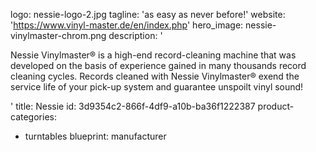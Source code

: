 logo: nessie-logo-2.jpg
tagline: 'as easy as never before!'
website: 'https://www.vinyl-master.de/en/index.php'
hero_image: nessie-vinylmaster-chrom.png
description: '<p>Nessie Vinylmaster® is a high-end record-cleaning machine that was developed on the basis of experience gained in many thousands record cleaning cycles. Records cleaned with Nessie Vinylmaster® exend the service life of your pick-up system and guarantee unspoilt vinyl sound!</p>'
title: Nessie
id: 3d9354c2-866f-4df9-a10b-ba36f1222387
product-categories:
  - turntables
blueprint: manufacturer
